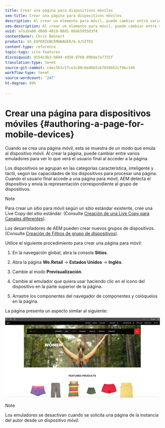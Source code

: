 ```yaml
---
title: Crear una página para dispositivos móviles
seo-title: Crear una página para dispositivos móviles
description: Al crear un elemento para móvil, puede cambiar entre varios emuladores para ver qué es lo que verá el usuario final
seo-description: Al crear un elemento para móvil, puede cambiar entre varios emuladores para ver qué es lo que verá el usuario final
uuid: a7a1ba68-d608-4819-88d1-0dab5955d3f4
contentOwner: Chris Bohnert
products: SG_EXPERIENCEMANAGER/6.4/SITES
content-type: reference
topic-tags: site-features
discoiquuid: 9554cdb3-b604-4d50-9760-89b9e7a7755f
translation-type: tm+mt
source-git-commit: cdec5b3c57ce1c80c0ed6b5cb7650b52cf9bc340
workflow-type: tm+mt
source-wordcount: '247'
ht-degree: 89%

---
```



# Crear una página para dispositivos móviles {#authoring-a-page-for-mobile-devices}

Cuando se crea una página móvil, esta se muestra de un modo que emula al dispositivo móvil. Al crear la página, puede cambiar entre varios emuladores para ver lo que verá el usuario final al acceder a la página.

Los dispositivos se agrupan en las categorías característica, inteligente y táctil, según las capacidades de los dispositivos para procesar una página. Cuando el usuario final accede a una página para móvil, AEM detecta el dispositivo y envía la representación correspondiente al grupo de dispositivos.

>[!NOTE]
>
>Para crear un sitio para móvil según un sitio estándar existente, cree una Live Copy del sitio estándar. (Consulte [Creación de una Live Copy para Canales diferentes](/help/sites-administering/msm-livecopy.md)).
>
>Los desarrolladores de AEM pueden crear nuevos grupos de dispositivos. (Consulte [Creación de Filtros de grupo de dispositivos](/help/sites-developing/groupfilters.md)).

Utilice el siguiente procedimiento para crear una página para móvil:

1. En la navegación global, abra la consola **Sitios**.
1. Abra la página **We.Retail** -> **Estados Unidos** -> **Inglés**.

1. Cambie al modo **Previsualización**.
1. Cambie al emulador que quiera usar haciendo clic en el icono del dispositivo en la parte superior de la página.
1. Arrastre los componentes del navegador de componentes y colóquelos en la página.

La página presenta un aspecto similar al siguiente:

![mobileipademu](assets/mobileipademu.png)

>[!NOTE]
>
>Los emuladores se desactivan cuando se solicita una página de la instancia del autor desde un dispositivo móvil.

